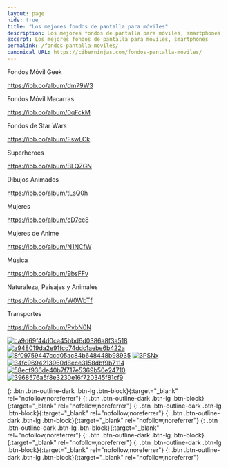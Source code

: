 ```yaml
---
layout: page
hide: true
title: "Los mejores fondos de pantalla para móviles"
description: Los mejores fondos de pantalla para móviles, smartphones
excerpt: Los mejores fondos de pantalla para móviles, smartphones
permalink: /fondos-pantalla-moviles/
canonical_URL: https://ciberninjas.com/fondos-pantalla-moviles/
---
```


<style type="text/css">
  img {
    padding: 0;
    }
  </style>

Fondos Móvil Geek

https://ibb.co/album/dm79W3

Fondos Móvil Macarras

https://ibb.co/album/0qFckM

Fondos de Star Wars

https://ibb.co/album/FswLCk

Superheroes

https://ibb.co/album/BLQZGN

Dibujos Animados

https://ibb.co/album/tLsQ0h

Mujeres

https://ibb.co/album/cD7cc8

Mujeres de Anime

https://ibb.co/album/N1NCfW

Música

https://ibb.co/album/9bsFFv

Naturaleza, Paisajes y Animales

https://ibb.co/album/W0WbTf

Transportes

https://ibb.co/album/PvbN0N

<a target="_blank" rel="nofollow,noreferrer" href="https://ibb.co/7k7b758"><img src="https://i.ibb.co/7k7b758/ca9d69f44d0ca45bbd6d0386a8f3a518.jpg" alt="ca9d69f44d0ca45bbd6d0386a8f3a518" border="0"></a> <a target="_blank" rel="nofollow,noreferrer" href="https://ibb.co/Ryx3ktb"><img src="https://i.ibb.co/Ryx3ktb/a948019da2e91fcc74ddc1aebe6b422a.png" alt="a948019da2e91fcc74ddc1aebe6b422a" border="0"></a> <a target="_blank" rel="nofollow,noreferrer" href="https://ibb.co/vjfVPRd"><img src="https://i.ibb.co/vjfVPRd/8f09759447ccd05ac84b648448b98935.jpg" alt="8f09759447ccd05ac84b648448b98935" border="0"></a> <a target="_blank" rel="nofollow,noreferrer" href="https://ibb.co/7bQTCqQ"><img src="https://i.ibb.co/7bQTCqQ/3PSNx.jpg" alt="3PSNx" border="0"></a> <a target="_blank" rel="nofollow,noreferrer" href="https://ibb.co/bH7JNTG"><img src="https://i.ibb.co/bH7JNTG/34fc9694213960d8ece3158dbf9b7114.jpg" alt="34fc9694213960d8ece3158dbf9b7114" border="0"></a> <a target="_blank" rel="nofollow,noreferrer" href="https://ibb.co/KhCz1yY"><img src="https://i.ibb.co/KhCz1yY/58ecf936de40b7f717e5369b50e24710.jpg" alt="58ecf936de40b7f717e5369b50e24710" border="0"></a> <a target="_blank" rel="nofollow,noreferrer" href="https://ibb.co/QrLm80F"><img src="https://i.ibb.co/QrLm80F/3968576a5f8e3230e16f720345f81cf9.jpg" alt="3968576a5f8e3230e16f720345f81cf9" border="0"></a>

[](){: .btn .btn-outline-dark .btn-lg .btn-block}{:target="_blank" rel="nofollow,noreferrer"}
[](){: .btn .btn-outline-dark .btn-lg .btn-block}{:target="_blank" rel="nofollow,noreferrer"}
[](){: .btn .btn-outline-dark .btn-lg .btn-block}{:target="_blank" rel="nofollow,noreferrer"}
[](){: .btn .btn-outline-dark .btn-lg .btn-block}{:target="_blank" rel="nofollow,noreferrer"}
[](){: .btn .btn-outline-dark .btn-lg .btn-block}{:target="_blank" rel="nofollow,noreferrer"}
[](){: .btn .btn-outline-dark .btn-lg .btn-block}{:target="_blank" rel="nofollow,noreferrer"}
[](){: .btn .btn-outline-dark .btn-lg .btn-block}{:target="_blank" rel="nofollow,noreferrer"}
[](){: .btn .btn-outline-dark .btn-lg .btn-block}{:target="_blank" rel="nofollow,noreferrer"}